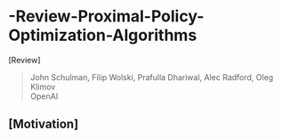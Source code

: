 # -Review-Proximal-Policy-Optimization-Algorithms
[Review]
> John Schulman, Filip Wolski, Prafulla Dhariwal, Alec Radford, Oleg Klimov  
> OpenAI  

## [Motivation]
 
